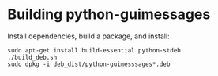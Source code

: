 # Building python-guimessages #

Install dependencies, build a package, and install:

    sudo apt-get install build-essential python-stdeb 
    ./build_deb.sh
    sudo dpkg -i deb_dist/python-guimesssages*.deb

